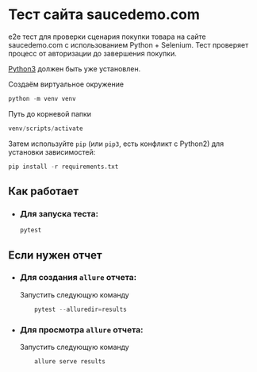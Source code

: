 # Тест сайта saucedemo.com


e2e тест для проверки сценария покупки товара на сайте saucedemo.com с использованием Python + Selenium.
Тест проверяет процесс от авторизации до завершения покупки.

[Python3](https://www.python.org/downloads/) должен быть уже установлен.

Cоздаём виртуальное окружение
```python
python -m venv venv
```
Путь до корневой папки 
```python 
venv/scripts/activate
```

Затем используйте `pip` (или `pip3`, есть конфликт с Python2) для установки зависимостей:
```python
pip install -r requirements.txt
```

## Как работает
    
- ### Для запуска теста:
    ```python
  pytest
  ```
  
 ## Если нужен отчет

- ### Для создания `allure` отчета:
  Запустить следующую команду
    ```python
        pytest --alluredir=results
    ```
- ### Для просмотра `allure` отчета:
  Запустить следующую команду

    ```python
        allure serve results
    ```